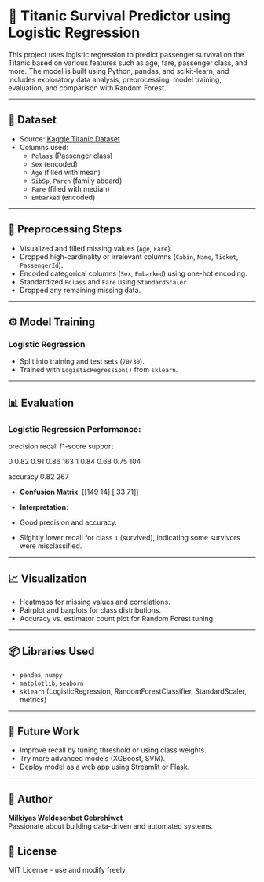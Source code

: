 # 🚢 Titanic Survival Predictor using Logistic Regression

This project uses logistic regression to predict passenger survival on the Titanic based on various features such as age, fare, passenger class, and more. The model is built using Python, pandas, and scikit-learn, and includes exploratory data analysis, preprocessing, model training, evaluation, and comparison with Random Forest.

---

## 📁 Dataset

- Source: [Kaggle Titanic Dataset](https://www.kaggle.com/competitions/titanic/data)
- Columns used:
  - `Pclass` (Passenger class)
  - `Sex` (encoded)
  - `Age` (filled with mean)
  - `SibSp`, `Parch` (family aboard)
  - `Fare` (filled with median)
  - `Embarked` (encoded)

---

## 🧪 Preprocessing Steps

- Visualized and filled missing values (`Age`, `Fare`).
- Dropped high-cardinality or irrelevant columns (`Cabin`, `Name`, `Ticket`, `PassengerId`).
- Encoded categorical columns (`Sex`, `Embarked`) using one-hot encoding.
- Standardized `Pclass` and `Fare` using `StandardScaler`.
- Dropped any remaining missing data.

---

## ⚙️ Model Training

### Logistic Regression

- Split into training and test sets (`70/30`).
- Trained with `LogisticRegression()` from `sklearn`.

---

## 📊 Evaluation

### Logistic Regression Performance:

precision recall f1-score support

0 0.82 0.91 0.86 163
1 0.84 0.68 0.75 104

accuracy 0.82 267

- **Confusion Matrix**:
  [[149 14]
[ 33 71]]

- **Interpretation**:
- Good precision and accuracy.
- Slightly lower recall for class `1` (survived), indicating some survivors were misclassified.

---

## 📈 Visualization

- Heatmaps for missing values and correlations.
- Pairplot and barplots for class distributions.
- Accuracy vs. estimator count plot for Random Forest tuning.

---

## 📦 Libraries Used

- `pandas`, `numpy`
- `matplotlib`, `seaborn`
- `sklearn` (LogisticRegression, RandomForestClassifier, StandardScaler, metrics)

---

## 🚀 Future Work

- Improve recall by tuning threshold or using class weights.
- Try more advanced models (XGBoost, SVM).
- Deploy model as a web app using Streamlit or Flask.

---

## 🧠 Author

**Milkiyas Weldesenbet Gebrehiwet**  
Passionate about building data-driven and automated systems.

## 📜 License

MIT License - use and modify freely.
